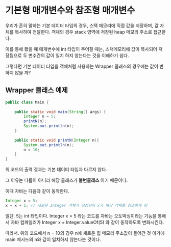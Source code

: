 # 기본형 매개변수와 참조형 매개변수

우리가 흔히 말하는 기본 데이터 타입의 경우,  스택 메모리에 직접 값을 저장하며, 값 자체를 복사하여 전달한다.
객체의 경우 stack 영역에 저장된 heap 메모리 주소로 접근한다. 

이를 통해 봤을 때 매개변수에 int 타입이 주어질 때는, 스택메모리에 값이 복사되어 저장됨으로 두 변수간의 값이 일치 하지 않는다는 것을 이해하기 쉽다.

그렇다면 기본 데이터 타입을 객체처럼 사용하는 Wrapper 클래스의 경우에는 값이 변하지 않을 까?

## Wrapper 클래스 예제
```java
public class Main {  
      
    public static void main(String[] args) {  
        Integer n = 5;  
        printN(n);  
        System.out.println(n);  
    }  
  
    public static void printN(Integer n){  
        System.out.println(n);  
        n = 10;  
    }  
}
```
위 코드의 출력 결과는 기본 데이터 타입과 다르지 않다.

그 이유는 다름이 아니라 해당 클래스가 **불변클래스** 이기 때문이다.

이때 자바는 다음과 같이 동작한다.
```java
Integer x = 5;
x = x + 1; // 새로운 Integer 객체가 생성되어 x가 해당 객체를 참조하게 됨
```

일단. 5는 int 타입이다. Integer x = 5 라는 코드를 자바는 오토박싱이라는 기능을 통해서 자바 컴파일러가 Integer x = Integer.valueOf(5) 와 같이 동작하도록 변화시킨다.

따라서. 위의 코드에서 n = 10의 경우 n에 새로운 힙 메모리 주소값이 들어간 것 이기에 
main 메서드의 n와 값이 일치하지 않는다는 것이다.

